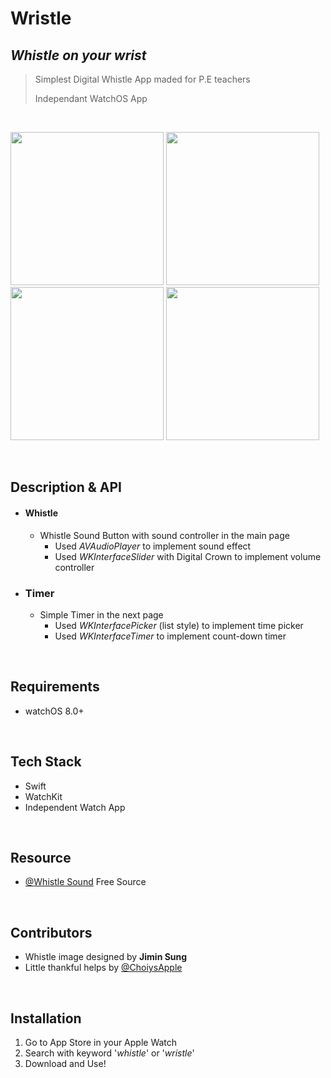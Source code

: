 # Wristle

## _Whistle on your wrist_
> Simplest Digital Whistle App maded for P.E teachers    
> 
> Independant WatchOS App                

</br>   
<p float="left">
  <img src="https://user-images.githubusercontent.com/47246760/173627160-e800fe2c-96d6-49b0-b78b-d6b79f67cadc.gif" width="245" />
  <img src="https://user-images.githubusercontent.com/47246760/173628718-e1911484-1111-4321-b240-eb29192d1983.gif" width="245" /> 
  <img src="https://user-images.githubusercontent.com/47246760/173628767-11f03004-3e65-4c0e-ad20-06f8aaeddc10.gif" width="245" />
  <img src="https://user-images.githubusercontent.com/47246760/173628921-a982cc39-d61d-452c-a0da-90f7fe7b4fd1.gif" width="245" />
</p>
</br>   

## Description & API
* #### **Whistle** ####
  * Whistle Sound Button with sound controller in the main page
    * Used _AVAudioPlayer_ to implement sound effect
    * Used _WKInterfaceSlider_ with Digital Crown to implement volume controller

* ### **Timer** ###
  * Simple Timer in the next page
    * Used _WKInterfacePicker_ (list style) to implement time picker
    * Used _WKInterfaceTimer_ to implement count-down timer       

</br>   

## Requirements
* watchOS 8.0+     

</br>   

## Tech Stack
* Swift
* WatchKit
* Independent Watch App     

</br>   

## Resource
* [@Whistle Sound]() Free Source     

</br>   

## Contributors
* Whistle image designed by **Jimin Sung**
* Little thankful helps by [@ChoiysApple](https://github.com/ChoiysApple)    

</br>   

## Installation
1. Go to App Store in your Apple Watch
2. Search with keyword '_whistle_' or '_wristle_'
3. Download and Use!
